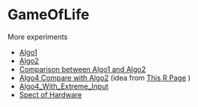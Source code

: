 # GameOfLife

More experiments
- [Algo1](https://www.kaggle.com/kawin7538/gameoflife)
- [Algo2](https://www.kaggle.com/kawin7538/gameoflife-algo2)
- [Comparison between Algo1 and Algo2](https://www.kaggle.com/kawin7538/gameoflife-comparison)
- [Algo4 Compare with Algo2](https://www.kaggle.com/kawin7538/gameoflife-algo4) (idea from [This R Page](https://www.r-bloggers.com/fast-conways-game-of-life-in-r/) )
- [Algo4_With_Extreme_Input](https://www.kaggle.com/kawin7538/gameoflife-algo4-extreme-input)
- [Spect of Hardware](https://www.kaggle.com/docs/kernels#technical-specifications)
